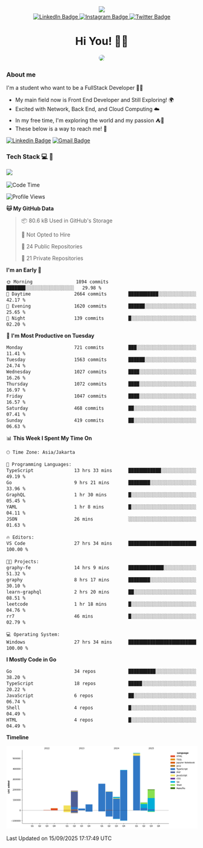 <div>
  <div id="header" align="center">
      <img src="https://media.giphy.com/media/nFLW7PNGgN3lI68rdv/giphy.gif" width="100"/>
      <div id="badges" style="margin-bottom:20px">
        <a href="https://www.linkedin.com/in/daffadon/">
          <img src="https://img.shields.io/badge/LinkedIn-blue?style=for-the-badge&logo=linkedin&logoColor=white" alt="LinkedIn Badge"/>
        </a>
        <a href="https://www.instagram.com/daffadon_/">
          <img src="https://img.shields.io/badge/Instagram-E4405F?style=for-the-badge&logo=instagram&logoColor=white" alt="Instagram Badge"/>
        </a>
        <a href="https://twitter.com/daffadon_">
          <img src="https://img.shields.io/badge/Twitter-blue?style=for-the-badge&logo=twitter&logoColor=white" alt="Twitter Badge"/>
        </a>
      </div>
    <h1>Hi You! 🙌🙌</h1>
    <img src="https://media.giphy.com/media/rJsMvyk7AHHiW9qKLM/giphy.gif" height=200 style="border-radius:10px" />
  </div>
</div>

### About me

I'm a student who want to be a FullStack Developer 🧑‍💻

- My main field now is Front End Developer and Still Exploring! 🌍
- Excited with Network, Back End, and Cloud Computing ☁️
- In my free time, I'm exploring the world and my passion ⛺🍵
- These below is a way to reach me! 🏃

[![Linkedin Badge](https://skillicons.dev/icons?i=linkedin)](https://www.linkedin.com/in/daffadon)
[![Gmail Badge](https://skillicons.dev/icons?i=gmail)](https://mail.google.com/mail/?view=cm&fs=1&to=daffaputranarendra9@gmail.com)

### Tech Stack 💻 📘

<img src="https://skillicons.dev/icons?i=java,html,css,javascript,typescript,golang,react,next,express,vite,tailwind,mui,prisma,mongodb,mysql,firebase,jest,git,jenkins,docker,kubernetes,github,postman,prometheus,grafana,gcp,vscode,arch,&perline=9"/>

<!--START_SECTION:waka-->
![Code Time](http://img.shields.io/badge/Code%20Time-372%20hrs%2028%20mins-blue)

![Profile Views](http://img.shields.io/badge/Profile%20Views-0-blue)

**🐱 My GitHub Data** 

> 📦 80.6 kB Used in GitHub's Storage 
 > 
> 🚫 Not Opted to Hire
 > 
> 📜 24 Public Repositories 
 > 
> 🔑 21 Private Repositories 
 > 
**I'm an Early 🐤** 

```text
🌞 Morning                1894 commits        ███████░░░░░░░░░░░░░░░░░░   29.98 % 
🌆 Daytime                2664 commits        ███████████░░░░░░░░░░░░░░   42.17 % 
🌃 Evening                1620 commits        ██████░░░░░░░░░░░░░░░░░░░   25.65 % 
🌙 Night                  139 commits         █░░░░░░░░░░░░░░░░░░░░░░░░   02.20 % 
```
📅 **I'm Most Productive on Tuesday** 

```text
Monday                   721 commits         ███░░░░░░░░░░░░░░░░░░░░░░   11.41 % 
Tuesday                  1563 commits        ██████░░░░░░░░░░░░░░░░░░░   24.74 % 
Wednesday                1027 commits        ████░░░░░░░░░░░░░░░░░░░░░   16.26 % 
Thursday                 1072 commits        ████░░░░░░░░░░░░░░░░░░░░░   16.97 % 
Friday                   1047 commits        ████░░░░░░░░░░░░░░░░░░░░░   16.57 % 
Saturday                 468 commits         ██░░░░░░░░░░░░░░░░░░░░░░░   07.41 % 
Sunday                   419 commits         ██░░░░░░░░░░░░░░░░░░░░░░░   06.63 % 
```


📊 **This Week I Spent My Time On** 

```text
🕑︎ Time Zone: Asia/Jakarta

💬 Programming Languages: 
TypeScript               13 hrs 33 mins      ████████████░░░░░░░░░░░░░   49.19 % 
Go                       9 hrs 21 mins       ████████░░░░░░░░░░░░░░░░░   33.96 % 
GraphQL                  1 hr 30 mins        █░░░░░░░░░░░░░░░░░░░░░░░░   05.45 % 
YAML                     1 hr 8 mins         █░░░░░░░░░░░░░░░░░░░░░░░░   04.11 % 
JSON                     26 mins             ░░░░░░░░░░░░░░░░░░░░░░░░░   01.63 % 

🔥 Editors: 
VS Code                  27 hrs 34 mins      █████████████████████████   100.00 % 

🐱‍💻 Projects: 
graphy-fe                14 hrs 9 mins       █████████████░░░░░░░░░░░░   51.32 % 
graphy                   8 hrs 17 mins       ████████░░░░░░░░░░░░░░░░░   30.10 % 
learn-graphql            2 hrs 20 mins       ██░░░░░░░░░░░░░░░░░░░░░░░   08.51 % 
leetcode                 1 hr 18 mins        █░░░░░░░░░░░░░░░░░░░░░░░░   04.76 % 
rr7                      46 mins             █░░░░░░░░░░░░░░░░░░░░░░░░   02.79 % 

💻 Operating System: 
Windows                  27 hrs 34 mins      █████████████████████████   100.00 % 
```

**I Mostly Code in Go** 

```text
Go                       34 repos            ██████████░░░░░░░░░░░░░░░   38.20 % 
TypeScript               18 repos            █████░░░░░░░░░░░░░░░░░░░░   20.22 % 
JavaScript               6 repos             ██░░░░░░░░░░░░░░░░░░░░░░░   06.74 % 
Shell                    4 repos             █░░░░░░░░░░░░░░░░░░░░░░░░   04.49 % 
HTML                     4 repos             █░░░░░░░░░░░░░░░░░░░░░░░░   04.49 % 
```



**Timeline**

![Lines of Code chart](https://raw.githubusercontent.com/Daffadon/Daffadon/main/assets/bar_graph.png)


 Last Updated on 15/09/2025 17:17:49 UTC
<!--END_SECTION:waka-->

